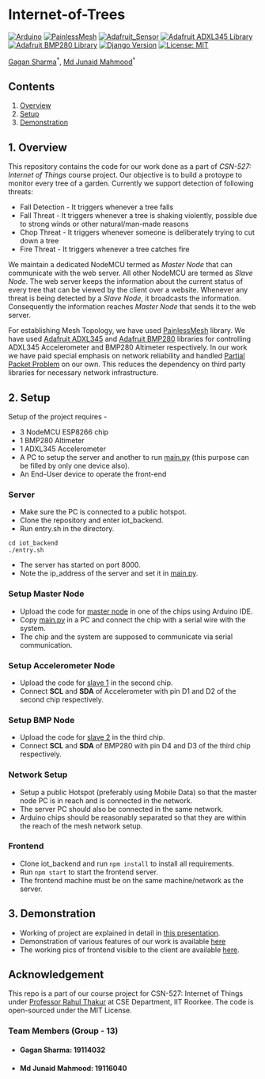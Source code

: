 # Internet-of-Trees
[![Arduino](https://img.shields.io/badge/Arduino-1.8.19-yellow.svg)](https://www.arduino.cc/)
[![PainlessMesh](https://img.shields.io/badge/PainlessMesh-v1.5.0-blue)](https://github.com/gmag11/PainlessMesh)
[![Adafruit_Sensor](https://img.shields.io/badge/Adafruit__Sensor-v1.1.3-green)](https://github.com/adafruit/Adafruit_Sensor)
[![Adafruit ADXL345 Library](https://img.shields.io/badge/Adafruit%20ADXL345%20Library-v1.3.2-red)](https://github.com/adafruit/Adafruit_ADXL345)
[![Adafruit BMP280 Library](https://img.shields.io/badge/Adafruit%20BMP280%20Library-v2.6.6-orange)](https://github.com/adafruit/Adafruit_BMP280_Library)
[![Django Version](https://img.shields.io/badge/django-v3.2.4-brightgreen.svg)](https://www.djangoproject.com/)
[![License: MIT](https://img.shields.io/badge/License-MIT-yellow.svg)](https://opensource.org/licenses/MIT)

[Gagan Sharma](https://gagansh7171.github.io/#/)<sup>&dagger;</sup>, [Md Junaid Mahmood](https://github.com/MdJunaidMahmood)<sup>&dagger;</sup>

## Contents

1. [Overview](#1-overview)
2. [Setup](#2-setup)
3. [Demonstration](#3-demonstration)

## 1. Overview
This repository contains the code for our work done as a part of *CSN-527: Internet of Things* course project. Our objective is to build a protoype to monitor every tree of a garden. Currently we support detection of following threats:
* Fall Detection - It triggers whenever a tree falls 
* Fall Threat - It triggers whenever a tree is shaking violently, possible due to strong winds or other natural/man-made reasons
* Chop Threat - It triggers whenever someone is deliberately trying to cut down a tree
* Fire Threat - It triggers whenever a tree catches fire

We maintain a dedicated NodeMCU termed as *Master Node* that can communicate with the web server. All other NodeMCU are termed as *Slave Node*. The web server keeps the information about the current status of every tree that can be viewed by the client over a website. Whenever any threat is being detected by a *Slave Node*, it broadcasts the information. Consequently the information reaches *Master Node* that sends it to the web server.

For establishing Mesh Topology, we have used [PainlessMesh](https://github.com/gmag11/PainlessMesh) library. We have used [Adafruit ADXL345](https://github.com/adafruit/Adafruit_ADXL345) and [Adafruit BMP280](https://github.com/adafruit/Adafruit_BMP280_Library) libraries for controlling ADXL345 Accelerometer and BMP280 Altimeter respectively. In our work we have paid special emphasis on network reliability and handled [Partial Packet Problem](https://stackoverflow.com/questions/10758547/partial-receipt-of-packets-from-socket-c) on our own. This reduces the dependency on third party libraries for necessary network infrastructure.

## 2. Setup
Setup of the project requires -
* 3 NodeMCU ESP8266 chip
* 1 BMP280 Altimeter
* 1 ADXL345 Accelerometer
* A PC to setup the server and another to run [main.py](https://github.com/gagansh7171/Internet-of-Trees/blob/master/arduino_code/main.py) (this purpose can be filled by only one device also).
* An End-User device to operate the front-end

### Server
* Make sure the PC is connected to a public hotspot.
* Clone the repository and enter iot_backend.
* Run entry.sh in the directory.
```
cd iot_backend
./entry.sh
```
* The server has started on port 8000.
* Note the ip_address of the server and set it in [main.py](https://github.com/gagansh7171/Internet-of-Trees/blob/master/arduino_code/main.py).

### Setup Master Node
* Upload the code for [master node](https://github.com/gagansh7171/Internet-of-Trees/blob/master/arduino_code/treeDedicatedNode/treeDedicatedNode.ino) in one of the chips using Arduino IDE.
* Copy [main.py](https://github.com/gagansh7171/Internet-of-Trees/blob/master/arduino_code/main.py) in a PC and connect the chip with a serial wire with the system.
* The chip and the system are supposed to communicate via serial communication.

### Setup Accelerometer Node
* Upload the code for [slave 1](https://github.com/gagansh7171/Internet-of-Trees/blob/master/arduino_code/treeSlaveNode1/treeSlaveNode1.ino) in the second chip.
* Connect **SCL** and **SDA** of Accelerometer with pin D1 and D2 of the second chip respectively.

### Setup BMP Node
* Upload the code for [slave 2](https://github.com/gagansh7171/Internet-of-Trees/blob/master/arduino_code/treeSlaveNode2/treeSlaveNode2.ino) in the third chip.
* Connect **SCL** and **SDA** of BMP280 with pin D4 and D3 of the third chip respectively.

### Network Setup
* Setup a public Hotspot (preferably using Mobile Data) so that the master node PC is in reach and is connected in the network. 
* The server PC should also be connected in the same network. 
* Arduino chips should be reasonably separated so that they are within the reach of the mesh network setup.

### Frontend
* Clone iot_backend and run `npm install` to install all requirements.
* Run `npm start` to start the frontend server.
* The frontend machine must be on the same machine/network as the server.

## 3. Demonstration
* Working of project are explained in detail in [this presentation](https://docs.google.com/presentation/d/17LH_eSXLSI2FAAQ9XPW_T9FXX8uTQRpLUsLXDStAXqw/edit#slide=id.p).
* Demonstration of various features of our work is available [here](https://github.com/gagansh7171/Internet-of-Trees/tree/master/demonstration)
* The working pics of frontend visible to the client are available [here](https://github.com/gagansh7171/Internet-of-Trees/tree/master/demonstration/web_server/frontend).

## Acknowledgement

This repo is a part of our course project for CSN-527: Internet of Things under [Professor Rahul Thakur](https://cse.iitr.ac.in/~CSE/Rahul_Thakur) at CSE Department, IIT Roorkee. The code is open-sourced under the MIT License.

### Team Members (Group - 13)

- #### Gagan Sharma: 19114032

- #### Md Junaid Mahmood: 19116040
